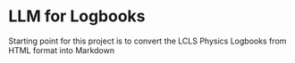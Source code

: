 # LLM for Logbooks

Starting point for this project is to convert the LCLS Physics Logbooks from HTML format into Markdown
